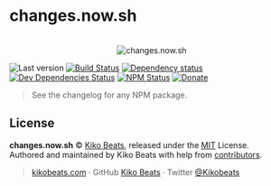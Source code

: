 # changes.now.sh

<p align="center">
  <br>
  <img src="https://i.imgur.com/Mh13XWB.gif" alt="changes.now.sh">
  <br>
</p>

![Last version](https://img.shields.io/github/tag/Kikobeats/changes.now.sh.svg?style=flat-square)
[![Build Status](https://img.shields.io/travis/Kikobeats/changes.now.sh/master.svg?style=flat-square)](https://travis-ci.org/Kikobeats/changes.now.sh)
[![Dependency status](https://img.shields.io/david/Kikobeats/changes.now.sh.svg?style=flat-square)](https://david-dm.org/Kikobeats/changes.now.sh)
[![Dev Dependencies Status](https://img.shields.io/david/dev/Kikobeats/changes.now.sh.svg?style=flat-square)](https://david-dm.org/Kikobeats/changes.now.sh#info=devDependencies)
[![NPM Status](https://img.shields.io/npm/dm/changes.now.sh.svg?style=flat-square)](https://www.npmjs.org/package/changes.now.sh)
[![Donate](https://img.shields.io/badge/donate-paypal-blue.svg?style=flat-square)](https://paypal.me/Kikobeats)

> See the changelog for any NPM package.

## License

**changes.now.sh** © [Kiko Beats](https://kikobeats.com), released under the [MIT](https://github.com/Kikobeats/changes.now.sh/blob/master/LICENSE.md) License.<br>
Authored and maintained by Kiko Beats with help from [contributors](https://github.com/Kikobeats/changes.now.sh/contributors).

> [kikobeats.com](https://kikobeats.com) · GitHub [Kiko Beats](https://github.com/Kikobeats) · Twitter [@Kikobeats](https://twitter.com/Kikobeats)
